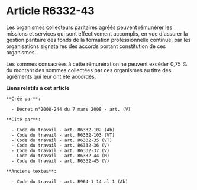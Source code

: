 # Article R6332-43

Les organismes collecteurs paritaires agréés peuvent rémunérer les missions et services qui sont effectivement accomplis, en
vue d'assurer la gestion paritaire des fonds de la formation professionnelle continue, par les organisations signataires des
accords portant constitution de ces organismes.

Les sommes consacrées à cette rémunération ne peuvent excéder 0,75 % du montant des sommes collectées par ces organismes au
titre des agréments qui leur ont été accordés.

**Liens relatifs à cet article**

	**Créé par**:

	  - Décret n°2008-244 du 7 mars 2008 - art. (V)

	**Cité par**:

	  - Code du travail - art. R6332-102 (Ab)
	  - Code du travail - art. R6332-103 (VT)
	  - Code du travail - art. R6332-35 (VT)
	  - Code du travail - art. R6332-36 (V)
	  - Code du travail - art. R6332-37 (V)
	  - Code du travail - art. R6332-44 (M)
	  - Code du travail - art. R6332-45 (V)

	**Anciens textes**:

	  - Code du travail - art. R964-1-14 al 1 (Ab)

